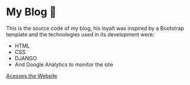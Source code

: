 # My Blog 👋

This is the source code of my blog, his loyalt was inspired by a Bootstrap template and the technologies used in its development were:
* HTML
* CSS
* DJANGO
* And Google Analytics to monitor the site

[Acesses the Website](https://blog-1257.herokuapp.com/)

